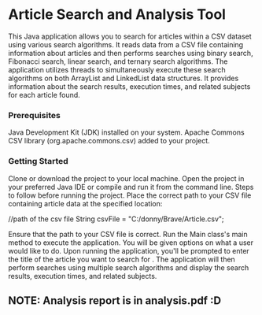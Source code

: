 
# Article Search and Analysis Tool

This Java application allows you to search for articles within a CSV dataset using various search algorithms. It
reads data from a CSV file containing information about articles and then performs searches using binary
search, Fibonacci search, linear search, and ternary search algorithms. The application utilizes threads to
simultaneously execute these search algorithms on both ArrayList and LinkedList data structures. It provides
information about the search results, execution times, and related subjects for each article found.

### Prerequisites
Java Development Kit (JDK) installed on your system.
Apache Commons CSV library (org.apache.commons.csv) added to your project.

### Getting Started
Clone or download the project to your local machine.
Open the project in your preferred Java IDE or compile and run it from the command line.
Steps to follow before running the project.
Place the correct path to your CSV file containing article data at the specified location:

//path of the csv file
String csvFile =
"C:/donny/Brave/Article.csv";

Ensure that the path to your CSV file is correct.
Run the Main class's main method to execute the application.
You will be given options on what a user would like to do.
Upon running the application, you'll be prompted to enter the title of the article you want to search for .
The application will then perform searches using multiple search algorithms and display the search results,
execution times, and related subjects.

## NOTE: Analysis report is in analysis.pdf :D